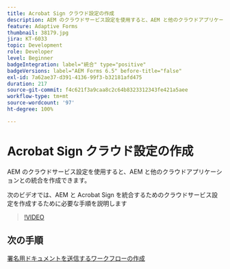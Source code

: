 ```yaml
---
title: Acrobat Sign クラウド設定の作成
description: AEM のクラウドサービス設定を使用すると、AEM と他のクラウドアプリケーションとの統合を作成できます。 次のビデオでは、AEM と Acrobat Sign を統合するためのクラウドサービス設定を作成するために必要な手順を説明します
feature: Adaptive Forms
thumbnail: 38179.jpg
jira: KT-6033
topic: Development
role: Developer
level: Beginner
badgeIntegration: label="統合" type="positive"
badgeVersions: label="AEM Forms 6.5" before-title="false"
exl-id: 7a62ae37-d391-4136-99f3-b32181afd475
duration: 217
source-git-commit: f4c621f3a9caa8c2c64b8323312343fe421a5aee
workflow-type: tm+mt
source-wordcount: '97'
ht-degree: 100%

---
```


# Acrobat Sign クラウド設定の作成

AEM のクラウドサービス設定を使用すると、AEM と他のクラウドアプリケーションとの統合を作成できます。

次のビデオでは、AEM と Acrobat Sign を統合するためのクラウドサービス設定を作成するために必要な手順を説明します

>[!VIDEO](https://video.tv.adobe.com/v/38179?quality=12&learn=on)

## 次の手順

[署名用ドキュメントを送信するワークフローの作成](./create-workflow-to-send-document-for-signing.md)
